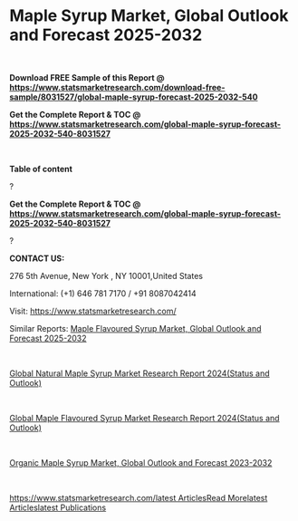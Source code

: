 <h1>Maple Syrup Market, Global Outlook and Forecast 2025-2032</h1><br/><p><strong>Download FREE Sample of this Report @ <a href="https://www.statsmarketresearch.com/download-free-sample/8031527/global-maple-syrup-forecast-2025-2032-540">https://www.statsmarketresearch.com/download-free-sample/8031527/global-maple-syrup-forecast-2025-2032-540</a></strong></p>
 
 
 
 <div><b>Get the Complete Report & TOC @ <a href="https://www.statsmarketresearch.com/global-maple-syrup-forecast-2025-2032-540-8031527">https://www.statsmarketresearch.com/global-maple-syrup-forecast-2025-2032-540-8031527</a></b></div>
 
 
 
 <p><br />
 
 <b>Table of content</b></p>
 
 
 
 <p>? </p>
 
 
 
 <div><b>Get the Complete Report & TOC @ <a href="https://www.statsmarketresearch.com/global-maple-syrup-forecast-2025-2032-540-8031527">https://www.statsmarketresearch.com/global-maple-syrup-forecast-2025-2032-540-8031527</a></b></div>
 
 
 
 <p>? </p>
 
 
 
 <p><b>CONTACT US:</b><br />
 
 276 5th Avenue, New York , NY 10001,United States<br />
 
 International: (+1) 646 781 7170 / +91 8087042414<br />
 
 Visit: <a href="https://www.statsmarketresearch.com/">https://www.statsmarketresearch.com/</a><br />
 
 Similar Reports: <a href="https://www.statsmarketresearch.com/global-maple-syrup-forecast-2025-2032-540-8031527">Maple Flavoured Syrup Market, Global Outlook and Forecast 2025-2032 </a><br />
 
 <br />
 
 <a href="https://www.statsmarketresearch.com/global-maple-syrup-forecast-2025-2032-540-8031527">Global Natural Maple Syrup Market Research Report 2024(Status and Outlook)</a><br />
 
 <br />
 
 <a href="https://www.statsmarketresearch.com/global-maple-syrup-forecast-2025-2032-540-8031527">Global Maple Flavoured Syrup Market Research Report 2024(Status and Outlook)</a><br />
 
 <br />
 
 <a href="https://www.statsmarketresearch.com/global-maple-syrup-forecast-2025-2032-540-8031527">Organic Maple Syrup Market, Global Outlook and Forecast 2023-2032</a><br />
 
 <br />
 
 <a href="https://gyeongbokgung.com">https://www.statsmarketresearch.com/</a><a href="https://hallyeomaritime.com">latest Articles</a><a href="https://jingwansa.com">Read More</a><a href="https://nguoiviet.jp/">latest Articles</a><a href="https://www.intelmarketresearch.com/">latest Publications</a></p>